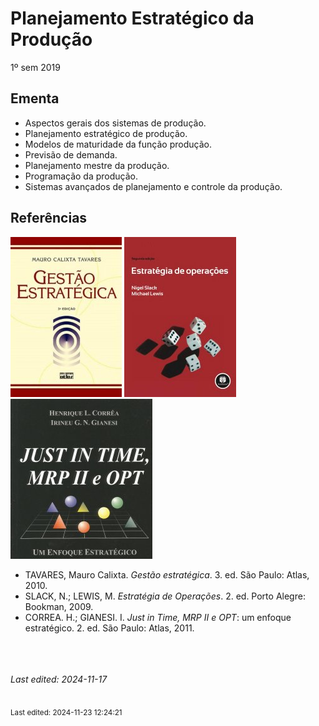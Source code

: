 # Planejamento Estratégico da Produção

1º sem 2019

## Ementa

- Aspectos gerais dos sistemas de produção. 
- Planejamento estratégico de produção. 
- Modelos de maturidade da função produção. 
- Previsão de demanda. 
- Planejamento mestre da produção. 
- Programação da produção. 
- Sistemas avançados de planejamento e controle da produção.

## Referências

![](img/tavares.jpg) ![](img/slack.jpg) ![](img/correa.jpg)

- TAVARES, Mauro Calixta. *Gestão estratégica*. 3. ed. São Paulo: Atlas, 2010.
- SLACK, N.; LEWIS, M. *Estratégia de Operações*. 2. ed. Porto Alegre: Bookman, 2009.
- CORREA. H.; GIANESI. I. *Just in Time, MRP II e OPT*: um enfoque estratégico. 2. ed. São Paulo: Atlas, 2011.


<br><br><br>*Last edited: 2024-11-17*


<br><sub>Last edited: 2024-11-23 12:24:21</sub>
